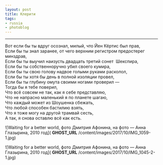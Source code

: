 ```yaml
---
layout: post
title: Клерити
tags:
- russia
- photoblog
---
```


* * *

Вот если бы ты вдруг осознал,&nbsp;милый,&nbsp;что Йен Кёртис был прав,  
Если бы ты знал заранее,&nbsp;от чего верхним регистром предостерег минздрав,  
Если бы ты выучил наизусть двадцать третий сонет&nbsp; Шекспира,  
Если бы ты собственноручно убил своего кумира,  
Если бы ты свою голову надвое голыми руками расколол,  
Если бы ты хотя бы день в полной изоляции провел,  
Если бы ты глубину омута своими ногами проверил —  
Тогда бы я тебе поверил,  
Что всё совсем не так,&nbsp;как я себе представляю,  
Что не напрасно маленький я по планете шагаю,  
Что каждый может из Шоушенка сбежать,  
Что любой способен бастилию взять,  
Что я тоже могу на другой трамвай сесть,  
А так,&nbsp;я снова оставлю всё как есть.

![Waiting for a better world, фото Дмитрия Афонина, на фото — Анна Глазырина, 2010 год]( __GHOST_URL__ /content/images/2017/10/IMG_1059-1.jpg)

![Waiting for a better world, фото Дмитрия Афонина, на фото — Анна Глазырина, 2010 год]( __GHOST_URL__ /content/images/2017/10/IMG_1045-2-1.jpg)

<!--kg-card-end: markdown-->